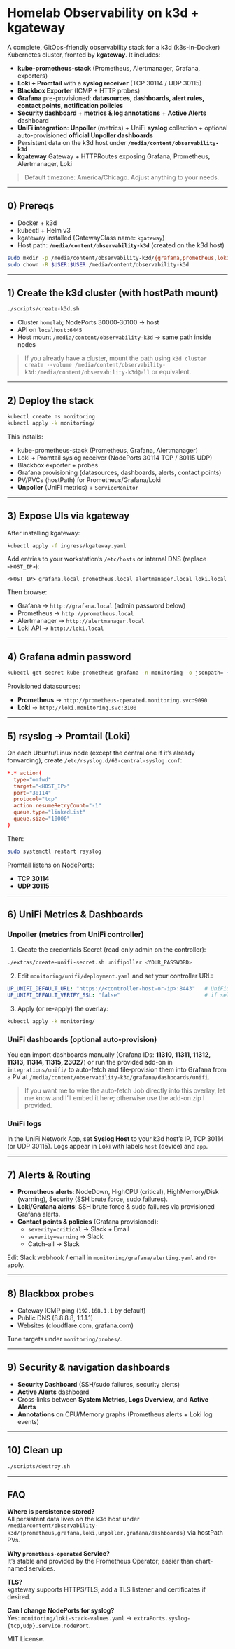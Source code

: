 # Homelab Observability on k3d + kgateway

A complete, GitOps-friendly observability stack for a k3d (k3s-in-Docker) Kubernetes cluster, fronted by **kgateway**.
It includes:

- **kube-prometheus-stack** (Prometheus, Alertmanager, Grafana, exporters)
- **Loki + Promtail** with a **syslog receiver** (TCP 30114 / UDP 30115)
- **Blackbox Exporter** (ICMP + HTTP probes)
- **Grafana** pre-provisioned: **datasources, dashboards, alert rules, contact points, notification policies**
- **Security dashboard** + **metrics & log annotations** + **Active Alerts** dashboard
- **UniFi integration**: **Unpoller** (metrics) + UniFi **syslog** collection + optional auto-provisioned **official Unpoller dashboards**
- Persistent data on the k3d host under **`/media/content/observability-k3d`**
- **kgateway** Gateway + HTTPRoutes exposing Grafana, Prometheus, Alertmanager, Loki

> Default timezone: America/Chicago. Adjust anything to your needs.

---

## 0) Prereqs

- Docker + k3d
- kubectl + Helm v3
- kgateway installed (GatewayClass name: `kgateway`)
- Host path: **`/media/content/observability-k3d`** (created on the k3d host)
```bash
sudo mkdir -p /media/content/observability-k3d/{grafana,prometheus,loki,unpoller,grafana/dashboards}
sudo chown -R $USER:$USER /media/content/observability-k3d
```

---

## 1) Create the k3d cluster (with hostPath mount)

```bash
./scripts/create-k3d.sh
```

- Cluster `homelab`; NodePorts 30000‑30100 → host
- API on `localhost:6445`
- Host mount `/media/content/observability-k3d` → same path inside nodes

> If you already have a cluster, mount the path using `k3d cluster create --volume /media/content/observability-k3d:/media/content/observability-k3d@all` or equivalent.

---

## 2) Deploy the stack

```bash
kubectl create ns monitoring
kubectl apply -k monitoring/
```

This installs:
- kube-prometheus-stack (Prometheus, Grafana, Alertmanager)
- Loki + Promtail syslog receiver (NodePorts 30114 TCP / 30115 UDP)
- Blackbox exporter + probes
- Grafana provisioning (datasources, dashboards, alerts, contact points)
- PV/PVCs (hostPath) for Prometheus/Grafana/Loki
- **Unpoller** (UniFi metrics) + `ServiceMonitor`

---

## 3) Expose UIs via kgateway

After installing kgateway:

```bash
kubectl apply -f ingress/kgateway.yaml
```

Add entries to your workstation’s `/etc/hosts` or internal DNS (replace `<HOST_IP>`):

```
<HOST_IP> grafana.local prometheus.local alertmanager.local loki.local
```

Then browse:
- Grafana → `http://grafana.local` (admin password below)
- Prometheus → `http://prometheus.local`
- Alertmanager → `http://alertmanager.local`
- Loki API → `http://loki.local`

---

## 4) Grafana admin password

```bash
kubectl get secret kube-prometheus-grafana -n monitoring -o jsonpath='{.data.admin-password}' | base64 -d; echo
```

Provisioned datasources:
- **Prometheus** → `http://prometheus-operated.monitoring.svc:9090`
- **Loki** → `http://loki.monitoring.svc:3100`

---

## 5) rsyslog → Promtail (Loki)

On each Ubuntu/Linux node (except the central one if it’s already forwarding), create `/etc/rsyslog.d/60-central-syslog.conf`:

```conf
*.* action(
  type="omfwd"
  target="<HOST_IP>"
  port="30114"
  protocol="tcp"
  action.resumeRetryCount="-1"
  queue.type="linkedList"
  queue.size="10000"
)
```
Then:
```bash
sudo systemctl restart rsyslog
```

Promtail listens on NodePorts:
- **TCP 30114**
- **UDP 30115**

---

## 6) UniFi Metrics & Dashboards

### Unpoller (metrics from UniFi controller)
1. Create the credentials Secret (read‑only admin on the controller):
```bash
./extras/create-unifi-secret.sh unifipoller <YOUR_PASSWORD>
```
2. Edit `monitoring/unifi/deployment.yaml` and set your controller URL:
```yaml
UP_UNIFI_DEFAULT_URL: "https://<controller-host-or-ip>:8443"   # UniFiOS may use 443
UP_UNIFI_DEFAULT_VERIFY_SSL: "false"                           # if self-signed
```
3. Apply (or re-apply) the overlay:
```bash
kubectl apply -k monitoring/
```

### UniFi dashboards (optional auto-provision)
You can import dashboards manually (Grafana IDs: **11310, 11311, 11312, 11313, 11314, 11315, 23027**) or run the provided add-on in `integrations/unifi/` to auto-fetch and file‑provision them into Grafana from a PV at `/media/content/observability-k3d/grafana/dashboards/unifi`.

> If you want me to wire the auto-fetch Job directly into this overlay, let me know and I’ll embed it here; otherwise use the add-on zip I provided.

### UniFi logs
In the UniFi Network App, set **Syslog Host** to your k3d host’s IP, TCP 30114 (or UDP 30115). Logs appear in Loki with labels `host` (device) and `app`.

---

## 7) Alerts & Routing

- **Prometheus alerts**: NodeDown, HighCPU (critical), HighMemory/Disk (warning), Security (SSH brute force, sudo failures).  
- **Loki/Grafana alerts**: SSH brute force & sudo failures via provisioned Grafana alerts.  
- **Contact points & policies** (Grafana provisioned):
  - `severity=critical` → Slack + Email
  - `severity=warning` → Slack
  - Catch-all → Slack

Edit Slack webhook / email in `monitoring/grafana/alerting.yaml` and re-apply.

---

## 8) Blackbox probes

- Gateway ICMP ping (`192.168.1.1` by default)
- Public DNS (8.8.8.8, 1.1.1.1)
- Websites (cloudflare.com, grafana.com)

Tune targets under `monitoring/probes/`.

---

## 9) Security & navigation dashboards

- **Security Dashboard** (SSH/sudo failures, security alerts)
- **Active Alerts** dashboard
- Cross‑links between **System Metrics**, **Logs Overview**, and **Active Alerts**
- **Annotations** on CPU/Memory graphs (Prometheus alerts + Loki log events)

---

## 10) Clean up

```bash
./scripts/destroy.sh
```

---

## FAQ

**Where is persistence stored?**  
All persistent data lives on the k3d host under `/media/content/observability-k3d/{prometheus,grafana,loki,unpoller,grafana/dashboards}` via hostPath PVs.

**Why `prometheus-operated` Service?**  
It’s stable and provided by the Prometheus Operator; easier than chart-named services.

**TLS?**  
kgateway supports HTTPS/TLS; add a TLS listener and certificates if desired.

**Can I change NodePorts for syslog?**  
Yes: `monitoring/loki-stack-values.yaml` → `extraPorts.syslog-{tcp,udp}.service.nodePort`.

MIT License.
